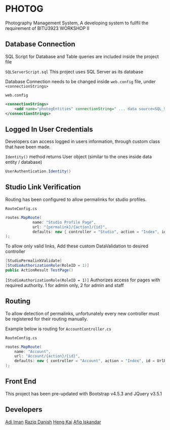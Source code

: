 # PHOTOG
Photography Management System, A developing system to fullfil the requirement of BITU3923 WORKSHOP II

## Database Connection

SQL Script for Database and Table queries are included inside the project file

`SQLServerScript.sql`
This project uses SQL Server as its database

Database Connection needs to be changed inside `web.config` file, under `<connectionStrings>`

`web.config`
```xml
<connectionStrings>
    <add name="photogEntities" connectionString=" ... data source=SQL_SERVER_CONNECTION_STRING_HERE; ...." .../>
</connectionStrings>
```

## Logged In User Credentials
Developers can access logged in users information, through custom class that have been made.

`Identity()` method returns User object (similar to the ones inside data entity / database) 

```csharp
UserAuthentication.Identity()
```

## Studio Link Verification
Routing has been configured to allow permalinks for studio profiles.

`RouteConfig.cs`
```csharp
routes.MapRoute(
            name: "Studio Profile Page",
            url: "{permalink}/{action}/{id}",
            defaults: new { controller = "Studio", action = "Index", id = UrlParameter.Optional }
);
```

To allow only valid links, Add these custom DataValidation to desired controller
```csharp
[StudioPermalinkValidate]
[StudioAuthorizationRole(RoleID = 1)]
public ActionResult TestPage()
```

`[StudioAuthorizationRole(RoleID = 1)]` Authorizes access for pages with required authority. 1 for admin only, 2 for admin and staff

## Routing
To allow detection of permalinks, unfortunately every new controller must be registered for their routing manually.

Example below is routing for `AccountController.cs`

`RouteConfig.cs`
```csharp
routes.MapRoute(
    name: "Account",
    url: "Account/{action}/{id}",
    defaults: new { controller = "Account", action = "Index", id = UrlParameter.Optional }
);
```

## Front End
This project has been pre-updated with Bootstrap v4.5.3 and JQuery v3.5.1


## Developers
[Adi Iman](https://github.com/adimixx)
[Raziq Danish](https://github.com/ahmdraziq)
[Heng Kai](https://github.com/HengKai5191)
[Afiq Iskandar]()